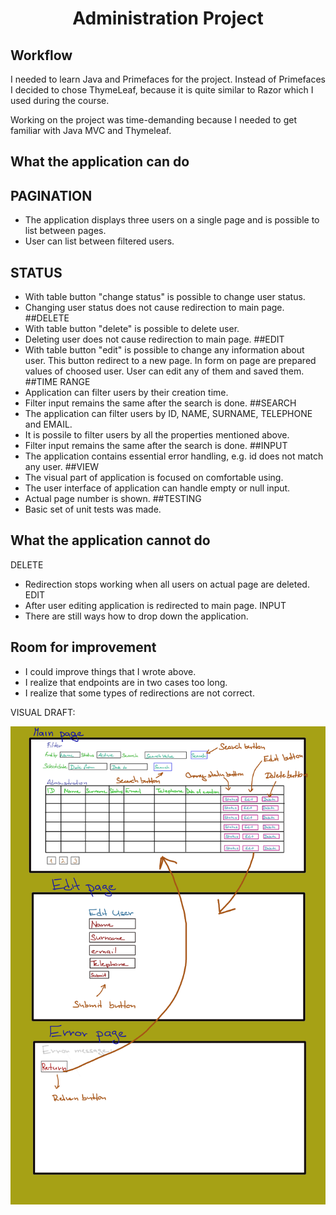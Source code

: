 <div align="center">  </div>
<span align="center"> <h1> Administration Project </h1> </span>



## Workflow
I needed to learn Java and Primefaces for the project. Instead of Primefaces I decided to chose ThymeLeaf, 
because it is quite similar to Razor which I used during the course.

Working on the project was time-demanding because I needed to get familiar with Java MVC and Thymeleaf.


## What the application can do

## PAGINATION
- The application displays three users on a single page and is possible to list between pages.
- User can list between filtered users.
## STATUS
- With table button "change status" is possible to change user status.
- Changing user status does not cause redirection to main page.
##DELETE
- With table button "delete" is possible to delete user.
- Deleting user does not cause redirection to main page.
##EDIT
- With table button "edit" is possible to change any information about user. This button redirect to a new page. In form on page are prepared values of choosed user. User can edit any of them and saved them.
##TIME RANGE
- Application can filter users by their creation time.
- Filter input remains the same after the search is done.
##SEARCH
- The application can filter users by ID, NAME, SURNAME, TELEPHONE and EMAIL. 
- It is possile to filter users by all the properties mentioned above.
- Filter input remains the same after the search is done.
##INPUT 
- The application contains essential error handling, e.g. id does not match any user.
##VIEW
- The visual part of application is focused on comfortable using.
- The user interface of application can handle empty or null input.
- Actual page number is shown.
##TESTING
- Basic set of unit tests was made.


## What the application cannot do

DELETE
- Redirection stops working when all users on actual page are deleted.
EDIT
- After user editing application is redirected to main page.
INPUT
- There are still ways how to drop down the application.

## Room for improvement
- I could improve things that I wrote above.
- I realize that endpoints are in two cases too long.
- I realize that some types of redirections are not correct.

VISUAL DRAFT:

![Layout design](src/main/resources/images/visualdraft.png)

